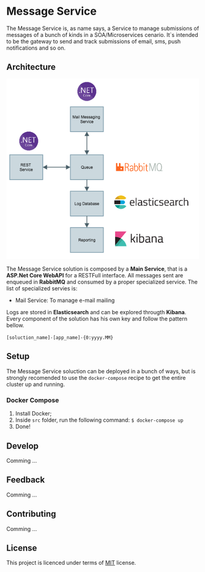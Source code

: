 # Message Service

The Message Service is, as name says, a Service to manage submissions of messages of a bunch of kinds in a SOA/Microservices cenario.
It`s intended to be the gateway to send and track submissions of email, sms, push notifications and so on.

## Architecture

![Reference Architecture](docs/images/Architecture.png)

The Message Service solution is composed by a **Main Service**, that is a **ASP.Net Core WebAPI** for a RESTFull interface.
All messages sent are enqueued in **RabbitMQ** and consumed by a proper specialized service. The list of specialized servies is:

- Mail Service: To manage e-mail mailing

Logs are stored in **Elasticsearch** and can be explored througth **Kibana**. Every component of the solution has his own key and follow the pattern bellow.

`[soluction_name]-[app_name]-{0:yyyy.MM}`

## Setup

The Message Service soluction can be deployed in a bunch of ways, but is strongly recomended to use the `docker-compose` recipe to get the entire cluster up and running.

### Docker Compose

1. Install Docker;
2. Inside `src` folder, run the following command: `$ docker-compose up`
3. Done!

## Develop

Comming ...

## Feedback

Comming ...

## Contributing

Comming ...

## License

This project is licenced under terms of [MIT](LICENSE.txt) license.